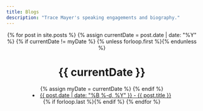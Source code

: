 ```yaml
---
title: Blogs
description: "Trace Mayer's speaking engagements and biography."
---
```



<div id="post-index" align="center">
{% for post in site.posts %}
   {% assign currentDate = post.date | date: "%Y" %}
   {% if currentDate != myDate %}
       {% unless forloop.first %}{% endunless %}
       <h1>{{ currentDate }}</h1>
       {% assign myDate = currentDate %}
   {% endif %}
   <li><a href="{{site.baseurl}}{{ post.url }}"><span>{{ post.date | date: "%B %-d, %Y" }}</span> - {{ post.title }}</a></li>
   {% if forloop.last %}{% endif %}
   {% endfor %}
</div>